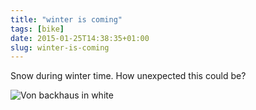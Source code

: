 ```yaml
---
title: "winter is coming"
tags: [bike]
date: 2015-01-25T14:38:35+01:00
slug: winter-is-coming
---
```


Snow during winter time. How unexpected this could be?

![Von backhaus in white](/images/20150124_131420.jpg")

